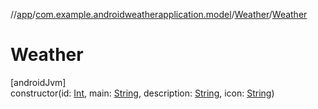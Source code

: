 //[app](../../../index.md)/[com.example.androidweatherapplication.model](../index.md)/[Weather](index.md)/[Weather](-weather.md)

# Weather

[androidJvm]\
constructor(id: [Int](https://kotlinlang.org/api/latest/jvm/stdlib/kotlin/-int/index.html), main: [String](https://kotlinlang.org/api/latest/jvm/stdlib/kotlin/-string/index.html), description: [String](https://kotlinlang.org/api/latest/jvm/stdlib/kotlin/-string/index.html), icon: [String](https://kotlinlang.org/api/latest/jvm/stdlib/kotlin/-string/index.html))
